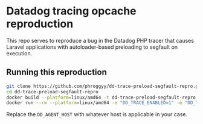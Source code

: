 # Datadog tracing opcache reproduction

This repo serves to reproduce a bug in the Datadog PHP tracer that causes
Laravel applications with autoloader-based preloading to segfault on execution.

## Running this reproduction

```sh
git clone https://github.com/phroggyy/dd-trace-preload-segfault-repro.git
cd dd-trace-preload-segfault-repro
docker build --platform=linux/amd64 -t dd-trace-preload-segfault-repro .
docker run --rm --platform=linux/amd64 -e "DD_TRACE_ENABLED=1" -e "DD_TRACE_DEBUG=1" -e "DD_AGENT_HOST=host.docker.internal" dd-trace-preload-segfault-repro
```

Replace the `DD_AGENT_HOST` with whatever host is applicable in your case.
